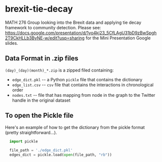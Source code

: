 # brexit-tie-decay
MATH 276 Group looking into the Brexit data and applying tie decay framework to community detection.
Please see: https://docs.google.com/presentation/d/1yo4kj23_5CfLAgU31bD9zBwSpgh2T9CkHLLb3ByNE-w/edit?usp=sharing
for the Mini Presentation Google slides.



## Data Format in .zip files

`(day)_(day)(month)_*.zip` is a zipped filed containing:
* `edge_dict.pkl` --  a Python `pickle` file that contains the dictionary
* `edge_list.csv` -- `csv` file that contains the interactions in chronological order 
* `nodes.txt` -- file that has mapping from node in the graph to the Twitter handle in the original dataset

## To open the Pickle file
Here's an example of how to get the dictionary from the pickle format (pretty straightforward...).
```python
  import pickle
  
  file_path = './edge_dict.pkl'
  edges_dict = pickle.load(open(file_path, "rb"))
  
```

